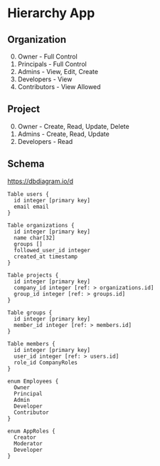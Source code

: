 # Hierarchy App

## Organization
0. Owner - Full Control
1. Principals - Full Control
2. Admins - View, Edit, Create
3. Developers - View 
4. Contributors - View Allowed

## Project
0. Owner - Create, Read, Update, Delete
1. Admins - Create, Read, Update
2. Developers - Read



## Schema
https://dbdiagram.io/d
```
Table users {
  id integer [primary key]
  email email
}

Table organizations {
  id integer [primary key]
  name char[32]
  groups []
  followed_user_id integer
  created_at timestamp 
}

Table projects {
  id integer [primary key]
  company_id integer [ref: > organizations.id]
  group_id integer [ref: > groups.id]
}

Table groups {
  id integer [primary key]
  member_id integer [ref: > members.id]
}

Table members {
  id integer [primary key]
  user_id integer [ref: > users.id]
  role_id CompanyRoles
}

enum Employees {
  Owner
  Principal
  Admin
  Developer
  Contributor
}

enum AppRoles {
  Creator
  Moderator
  Developer
}
```
